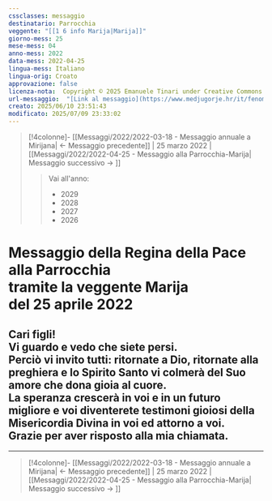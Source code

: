 ```yaml
---
cssclasses: messaggio
destinatario: Parrocchia
veggente: "[[1 6 info Marija|Marija]]"
giorno-mess: 25
mese-mess: 04
anno-mess: 2022
data-mess: 2022-04-25
lingua-mess: Italiano
lingua-orig: Croato
approvazione: false
licenza-nota:  Copyright © 2025 Emanuele Tinari under Creative Commons BY-NC-SA 4.0 https://creativecommons.org/licenses/by-nc-sa/4.0/
url-messaggio:  "[Link al messaggio](https://www.medjugorje.hr/it/fenomeno-di-medjugorje/messaggi-della-madonna/?datum=2022-3-25)"
creato: 2025/06/10 23:51:43
modificato: 2025/07/09 23:33:02
---
```


> [!4colonne]- [[Messaggi/2022/2022-03-18 - Messaggio annuale a Mirijana| ← Messaggio precedente]] | 25 marzo 2022 | [[Messaggi/2022/2022-04-25 - Messaggio alla Parrocchia-Marija| Messaggio successivo → ]]
>> <span class="verde">Vai all'anno:</span>
>> - 2029
>> - 2028
>> - 2027
>> - 2026
>

# Messaggio della Regina della Pace<br>alla Parrocchia<br>tramite la veggente Marija<br>del 25 aprile 2022

## Cari figli!<br>Vi guardo e vedo che siete persi.<br>Perciò vi invito tutti: ritornate a Dio, ritornate alla preghiera e lo Spirito Santo vi colmerà del Suo amore che dona gioia al cuore.<br>La speranza crescerà in voi e in un futuro migliore e voi diventerete testimoni gioiosi della Misericordia Divina in voi ed attorno a voi.<br>Grazie per aver risposto alla mia chiamata.

***

> [!4colonne]- [[Messaggi/2022/2022-03-18 - Messaggio annuale a Mirijana| ← Messaggio precedente]] | 25 marzo 2022 | [[Messaggi/2022/2022-04-25 - Messaggio alla Parrocchia-Marija| Messaggio successivo → ]]
